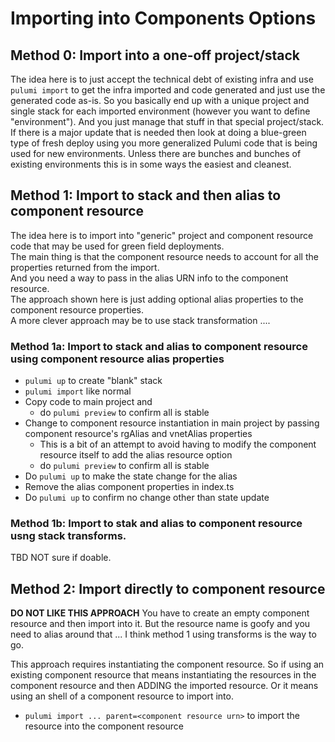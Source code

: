 # Importing into Components Options

## Method 0: Import into a one-off project/stack
The idea here is to just accept the technical debt of existing infra and use `pulumi import` to get the infra imported and code
generated and just use the generated code as-is.
So you basically end up with a unique project and single stack for each imported environment (however you want to define "environment").
And you just manage that stuff in that special project/stack.
If there is a major update that is needed then look at doing a blue-green type of fresh deploy using you more generalized Pulumi code that is being used for new environments.
Unless there are bunches and bunches of existing environments this is in some ways the easiest and cleanest.

## Method 1: Import to stack and then alias to component resource
The idea here is to import into "generic" project and component resource code that may be used for green field deployments.  
The main thing is that the component resource needs to account for all the properties returned from the import.  
And you need a way to pass in the alias URN info to the component resource.  
The approach shown here is just adding optional alias properties to the component resource properties.  
A more clever approach may be to use stack transformation ....
### Method 1a: Import to stack and alias to component resource using component resource alias properties
* `pulumi up` to create "blank" stack
* `pulumi import` like normal
* Copy code to main project and 
  * do `pulumi preview` to confirm all is stable
* Change to component resource instantiation in main project by passing component resource's rgAlias and vnetAlias properties
  * This is a bit of an attempt to avoid having to modify the component resource itself to add the alias resource option 
  * do `pulumi preview` to confirm all is stable
* Do `pulumi up` to make the state change for the alias
* Remove the alias component properties in index.ts
* Do `pulumi up` to confirm no change other than state update

### Method 1b: Import to stak and alias to component resource usng stack transforms.
TBD NOT sure if doable.

## Method 2: Import directly to component resource
**DO NOT LIKE THIS APPROACH**
You have to create an empty component resource and then import into it.
But the resource name is goofy and you need to alias around that ...
I think method 1 using transforms is the way to go.

This approach requires instantiating the component resource. 
So if using an existing component resource that means instantiating the resources in the component resource and then ADDING the imported resource. 
Or it means using an shell of a component resource to import into.
* `pulumi import ... parent=<component resource urn>` to import the resource into the component resource